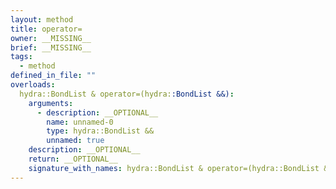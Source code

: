 ```yaml
---
layout: method
title: operator=
owner: __MISSING__
brief: __MISSING__
tags:
  - method
defined_in_file: ""
overloads:
  hydra::BondList & operator=(hydra::BondList &&):
    arguments:
      - description: __OPTIONAL__
        name: unnamed-0
        type: hydra::BondList &&
        unnamed: true
    description: __OPTIONAL__
    return: __OPTIONAL__
    signature_with_names: hydra::BondList & operator=(hydra::BondList &&)
---
```

